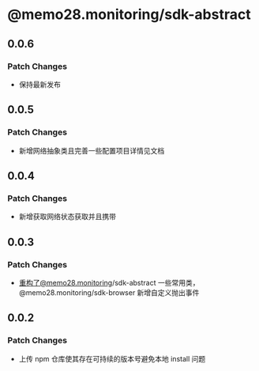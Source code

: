 # @memo28.monitoring/sdk-abstract

## 0.0.6

### Patch Changes

- 保持最新发布

## 0.0.5

### Patch Changes

- 新增网络抽象类且完善一些配置项目详情见文档

## 0.0.4

### Patch Changes

- 新增获取网络状态获取并且携带

## 0.0.3

### Patch Changes

- 重构了@memo28.monitoring/sdk-abstract 一些常用类，@memo28.monitoring/sdk-browser 新增自定义抛出事件

## 0.0.2

### Patch Changes

- 上传 npm 仓库使其存在可持续的版本号避免本地 install 问题
